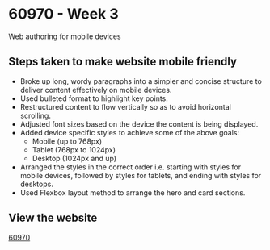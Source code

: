 # 60970 - Week 3
Web authoring for mobile devices

## Steps taken to make website mobile friendly
- Broke up long, wordy paragraphs into a simpler and concise structure to deliver content effectively on mobile devices.
- Used bulleted format to highlight key points.
- Restructured content to flow vertically so as to avoid horizontal scrolling.
- Adjusted font sizes based on the device the content is being displayed.
- Added device specific styles to achieve some of the above goals:
    - Mobile (up to 768px)
    - Tablet (768px to 1024px)
    - Desktop (1024px and up)
- Arranged the styles in the correct order i.e. starting with styles for mobile devices, followed by styles for tablets, and ending with styles for desktops.
- Used Flexbox layout method to arrange the hero and card sections.

## View the website
[60970](https://htmlpreview.github.io/?https://github.com/ShwetaR2025/60970/blob/main/week3/index.html)
